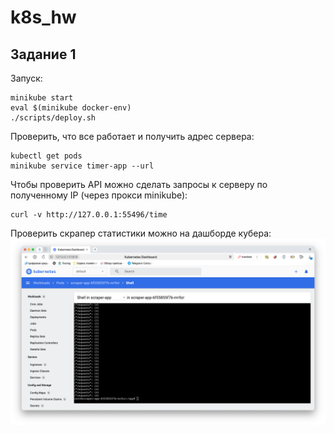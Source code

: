 # k8s_hw

## Задание 1

Запуск:
```shell
minikube start
eval $(minikube docker-env)
./scripts/deploy.sh
```

Проверить, что все работает и получить адрес сервера:
```shell
kubectl get pods
minikube service timer-app --url
```

Чтобы проверить API можно сделать запросы к серверу по полученному IP (через прокси minikube):
```shell
curl -v http://127.0.0.1:55496/time
```

Проверить скрапер статистики можно на дашборде кубера: 
![img.png](imgs/dashboard_scraper.png)
